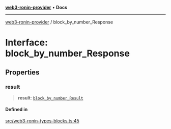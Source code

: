 [**web3-ronin-provider**](../README.md) • **Docs**

***

[web3-ronin-provider](../globals.md) / block\_by\_number\_Response

# Interface: block\_by\_number\_Response

## Properties

### result

> **result**: [`block_by_number_Result`](block_by_number_Result.md)

#### Defined in

[src/web3-ronin-types-blocks.ts:45](https://github.com/chuacw/web3-ronin-provider/blob/7251b9677bbb79d30e6a4204bfabcc38fab6aa15/src/web3-ronin-types-blocks.ts#L45)
